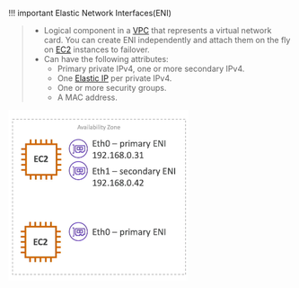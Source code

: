 
!!! important Elastic Network Interfaces(ENI)
> - Logical component in a [VPC](AWS/Cloud%20Practitioner%20(CLF-C02)/04-Networking/01-Amazon%20Virtual%20Private%20Cloud(VPC).md) that represents a virtual network card. You can create ENI independently and attach them on the fly on [EC2](AWS/Cloud%20Practitioner%20(CLF-C02)/02-Compute%20in%20the%20Cloud/01-Amazon%20Elastic%20Compute%20Cloud(EC2).md) instances to failover.
> - Can have the following attributes:
> 	- Primary private IPv4, one or more secondary IPv4.
> 	- One [Elastic IP](AWS/AWS%20Solutions%20Architect%20Associate%20Certification%20SAA-C03/01-EC2/01-Private%20VS%20Public%20VS%20Elastic%20IP.md) per private IPv4.
> 	- One or more security groups.
> 	- A MAC address.

![](AWS/AWS%20Solutions%20Architect%20Associate%20Certification%20SAA-C03/img/Pasted%20image%2020241104154018.png)